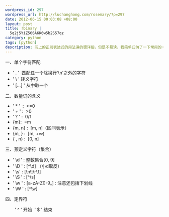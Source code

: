 ```yaml
--- 
wordpress_id: 297
wordpress_url: http://luchanghong.com/rosemary/?p=297
date: 2012-06-15 00:03:08 +08:00
layout: post
title: !binary |
  5q2j5YiZ566A6K6w5b2S57qz
category: python
tags: [python]
description: 网上的正则表达式的用法讲的很详细，但是不易读，我简单归纳了一下常用的一些字符和表达式。
---
```

一、单个字符匹配
<ul>
	<li>' . '  匹配任一个除换行‘\n'之外的字符</li>
	<li>' \ ' 转义字符</li>
	<li>' [...] ' 从中取一个</li>
</ul>
二、数量词的含义
<ul>
	<li>' * '  :  &gt;=0</li>
	<li>' + ' :  &gt;0</li>
	<li>' ? ' :  0/1</li>
	<li>{m}:  =m</li>
	<li>{m, n} :  [m, n]（区间表示）</li>
	<li>{m, } :  [m, +∞)</li>
	<li>{ , n} :  [0, n]</li>
</ul>
三、预定义字符（集合）
<ul>
	<li>' \d ' : 整数集合[0, 9]</li>
	<li>' \D ' : [^\d] （小d取反）</li>
	<li>' \s' : [\n\t\r\f]</li>
	<li>' \S ' : [^\s]</li>
	<li>' \w ' : [a-zA-Z0-9_] : 注意还包括下划线</li>
	<li>' \W ' : [^\w]</li>
</ul>
四、定界符
<p style="padding-left: 30px;">' ^ ' 开始  ' $ ' 结束</p>
